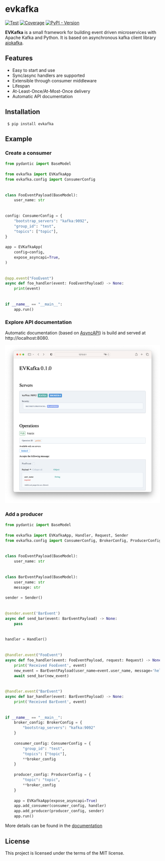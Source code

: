 # evkafka

[![Test](https://github.com/theleharo/evkafka/actions/workflows/test.yml/badge.svg)](https://github.com/theleharo/evkafka/actions/workflows/test.yml)
[![Coverage](https://coverage-badge.samuelcolvin.workers.dev/theleharo/evkafka.svg)](https://coverage-badge.samuelcolvin.workers.dev/redirect/theleharo/evkafka)
[![PyPI - Version](https://img.shields.io/pypi/v/evkafka)](https://pypi.org/project/evkafka/)

**EVKafka** is a small framework for building event driven
microservices with Apache Kafka and Python.
It is based on asynchronous kafka client library
[aiokafka](https://aiokafka.readthedocs.io/en/stable/).

## Features

- Easy to start and use
- Sync/async handlers are supported
- Extensible through consumer middleware
- Lifespan
- At-Least-Once/At-Most-Once delivery
- Automatic API documentation

## Installation

     $ pip install evkafka

## Example

### Create a consumer

```python
from pydantic import BaseModel

from evkafka import EVKafkaApp
from evkafka.config import ConsumerConfig


class FooEventPayload(BaseModel):
    user_name: str


config: ConsumerConfig = {
    "bootstrap_servers": "kafka:9092",
    "group_id": "test",
    "topics": ["topic"],
}

app = EVKafkaApp(
    config=config,
    expose_asyncapi=True,
)


@app.event("FooEvent")
async def foo_handler(event: FooEventPayload) -> None:
    print(event)


if __name__ == "__main__":
    app.run()
```

### Explore API documentation

Automatic documentation (based on [AsyncAPI](https://www.asyncapi.com/)) is build and served at
http://localhost:8080.

![Screenshot](docs/img/asyncapi.png)

### Add a producer

```python
from pydantic import BaseModel

from evkafka import EVKafkaApp, Handler, Request, Sender
from evkafka.config import ConsumerConfig, BrokerConfig, ProducerConfig


class FooEventPayload(BaseModel):
    user_name: str


class BarEventPayload(BaseModel):
    user_name: str
    message: str

sender = Sender()


@sender.event('BarEvent')
async def send_bar(event: BarEventPayload) -> None:
    pass


handler = Handler()


@handler.event("FooEvent")
async def foo_handler(event: FooEventPayload, request: Request) -> None:
    print('Received FooEvent', event)
    new_event = BarEventPayload(user_name=event.user_name, message='hello')
    await send_bar(new_event)


@handler.event("BarEvent")
async def bar_handler(event: BarEventPayload) -> None:
    print('Received BarEvent', event)


if __name__ == "__main__":
    broker_config: BrokerConfig = {
        "bootstrap_servers": "kafka:9092"
    }

    consumer_config: ConsumerConfig = {
        "group_id": "test",
        "topics": ["topic"],
        **broker_config
    }

    producer_config: ProducerConfig = {
        "topic": "topic",
        **broker_config
    }

    app = EVKafkaApp(expose_asyncapi=True)
    app.add_consumer(consumer_config, handler)
    app.add_producer(producer_config, sender)
    app.run()

```

More details can be found in the [documentation](https://evkafka.readthedocs.io/)

## License

This project is licensed under the terms of the MIT license.
